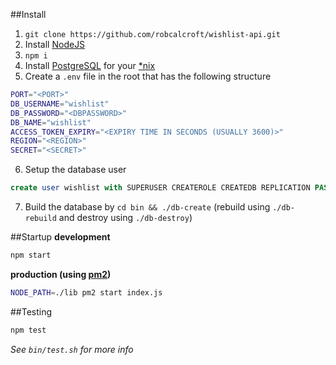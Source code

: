 ##Install

1. `git clone https://github.com/robcalcroft/wishlist-api.git`
2. Install [NodeJS](https://nodejs.org/en/download/)
3. `npm i`
4. Install [PostgreSQL](http://www.postgresql.org/download/) for your [*nix](https://en.wikipedia.org/wiki/Unix-like)
5. Create a `.env` file in the root that has the following structure
  
  ```bash
  PORT="<PORT>"
  DB_USERNAME="wishlist"
  DB_PASSWORD="<DBPASSWORD>"
  DB_NAME="wishlist"
  ACCESS_TOKEN_EXPIRY="<EXPIRY TIME IN SECONDS (USUALLY 3600)>"
  REGION="<REGION>"
  SECRET="<SECRET>"
  ```
6. Setup the database user
  
  ```sql
  create user wishlist with SUPERUSER CREATEROLE CREATEDB REPLICATION PASSWORD '<NEWPASSWORD>';
  ```
7. Build the database by `cd bin && ./db-create` (rebuild using `./db-rebuild` and destroy using `./db-destroy`)

##Startup
**development**
```bash
npm start
```

**production (using [pm2](https://github.com/Unitech/pm2))**
```bash
NODE_PATH=./lib pm2 start index.js
```

##Testing
```bash
npm test
```
*See `bin/test.sh` for more info*
